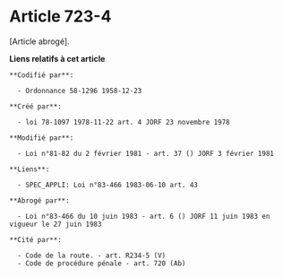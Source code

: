 # Article 723-4

[Article abrogé].

**Liens relatifs à cet article**

	**Codifié par**:

	  - Ordonnance 58-1296 1958-12-23

	**Créé par**:

	  - loi 78-1097 1978-11-22 art. 4 JORF 23 novembre 1978

	**Modifié par**:

	  - Loi n°81-82 du 2 février 1981 - art. 37 () JORF 3 février 1981

	**Liens**:

	  - SPEC_APPLI: Loi n°83-466 1983-06-10 art. 43

	**Abrogé par**:

	  - Loi n°83-466 du 10 juin 1983 - art. 6 () JORF 11 juin 1983 en vigueur le 27 juin 1983

	**Cité par**:

	  - Code de la route. - art. R234-5 (V)
	  - Code de procédure pénale - art. 720 (Ab)
